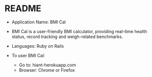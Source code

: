 # README

* Application Name: BMI Cal

* BMI Cal is a user-friendly BMI calculator, providing real-time health status, record tracking and weigh-related benchmarks.

* Languages: Ruby on Rails

* To user BMI Cal:
  - Go to: hiant-herokuapp.com
  - Browser: Chrome or Firefox
